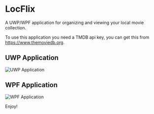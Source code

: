 # LocFlix
A UWP/WPF application for organizing and viewing your local movie collection.

To use this application you need a TMDB api key, you can get this from https://www.themoviedb.org.

## UWP Application
![UWP Application](https://i.imgur.com/KHAyjc4.jpg)

## WPF Application
![WPF Application](https://i.imgur.com/KLMSbcF.png)

Enjoy!
